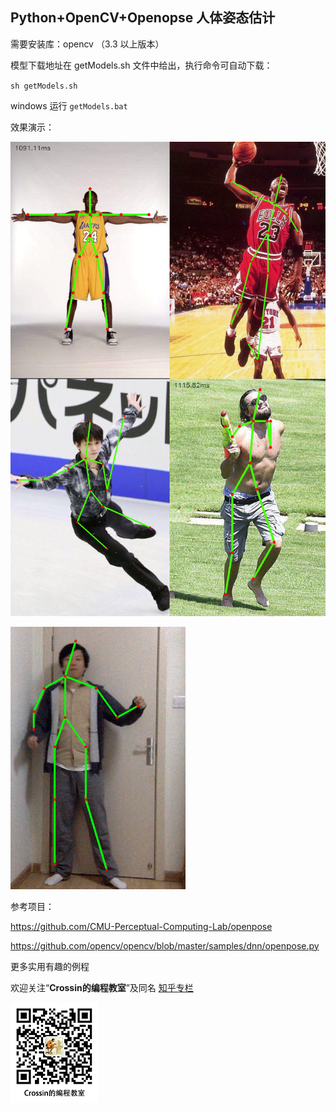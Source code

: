 ## Python+OpenCV+Openopse 人体姿态估计

需要安装库：opencv （3.3 以上版本）

模型下载地址在 getModels.sh 文件中给出，执行命令可自动下载：

`sh getModels.sh`

windows 运行 `getModels.bat`



效果演示：

![](out.jpg)

![](openpose.gif)



参考项目：

https://github.com/CMU-Perceptual-Computing-Lab/openpose

https://github.com/opencv/opencv/blob/master/samples/dnn/openpose.py



更多实用有趣的例程

欢迎关注“**Crossin的编程教室**”及同名 [知乎专栏](https://zhuanlan.zhihu.com/crossin)

![crossincode](../crossin-logo.png)
